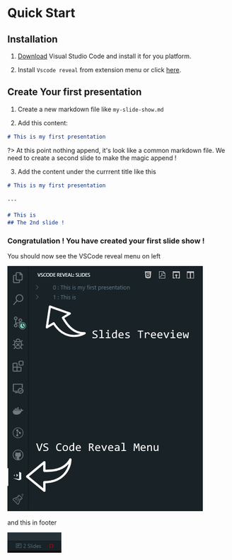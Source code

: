 # Quick Start

## Installation

1. [Download](https://code.visualstudio.com/) Visual Studio Code and install it for you platform.

1. Install `Vscode reveal` from extension menu or click [here](vscode:extension/evilz.vscode-reveal).

## Create Your first presentation

1. Create a new markdown file like `my-slide-show.md`

2. Add this content: 

  ```md
  # This is my first presentation

  ```

?> At this point nothing append, it's look like a common markdown file.
We need to create a second slide to make the magic append !

3. Add the content under the currrent title like this

  ```md  
  # This is my first presentation
  
  ---

  # This is
  ## The 2nd slide !

  ```

### Congratulation ! You have created your first slide show ! 

You should now see the VSCode reveal menu on left

![menu](assets/vs-code-treeview.png)

and this in footer

![menu](assets/2-slides.png)
